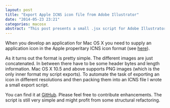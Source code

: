 ```yaml
---
layout: post
title: "Export Apple ICNS icon file from Adobe Illustrator"
date: "2014-05-23 23:21"
categories: macosx
abstract: "This post presents a small .jsx script for Adobe Illustrator (CS6) to directly export multiresolution ICNS icon file."
---
```


When you develop an application for Mac OS X you need to supply an application icon in the Apple properitary ICNS icon format (see [here](http://en.wikipedia.org/wiki/Apple_Icon_Image_format)).

As it turns out the format is pretty simple. The different images are just concatenated. In between there have to be some header bytes and length information. Mac OS X 10.5 and above supports PNG images (which is the only inner format my script exports). To automate the task of exporting an icon in different resolutions and then packing them into an ICNS file I wrote a small export script.

You can find it at [GitHub](https://github.com/choffmeister/adobe-illustrator-icnsexport). Please feel free to contribute enhancements. The script is still very simple and might profit from some structural refactoring.
